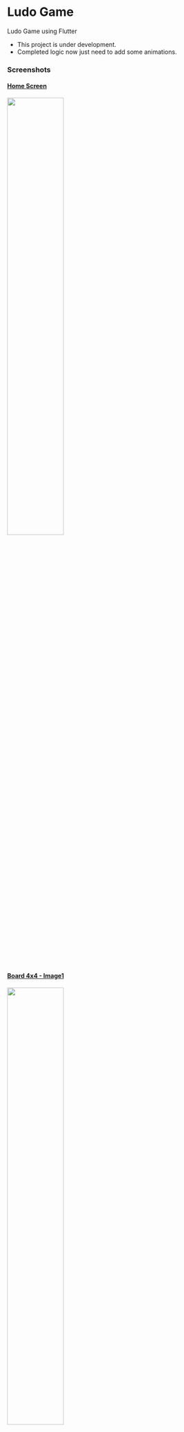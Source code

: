 # Ludo Game

Ludo Game using Flutter
- This project is under development.
- Completed logic now just need to add some animations.


### Screenshots

#### <u>Home Screen</u>
<img width="51%" src="https://i.stack.imgur.com/TDov0.png">

#
#### <u>Board 4x4 - Image1</u>
<img width="51%" src="https://i.stack.imgur.com/aFh0W.jpg">

#
#### <u>Board 4x4 - Image2</u>
<img width="51%" src="https://i.stack.imgur.com/sSE5e.jpg">

### TODO

- Add more features
